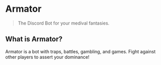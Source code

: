 # Armator

> The Discord Bot for your medival fantasies.

## What is Armator?

Armator is a bot with traps, battles, gambling, and games. Fight against other players to assert your dominance!

